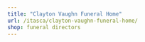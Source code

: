 ```yaml
---
title: "Clayton Vaughn Funeral Home"
url: /itasca/clayton-vaughn-funeral-home/
shop: funeral directors
---
```

